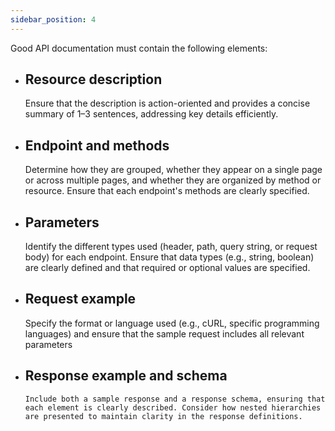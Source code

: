 ```yaml
---
sidebar_position: 4
---
```


Good API documentation must contain the following elements:

- ## Resource description  
    Ensure that the description is action-oriented and provides a concise summary of 1–3 sentences, addressing key details efficiently.

- ## Endpoint and methods  
    Determine how they are grouped, whether they appear on a single page or across multiple pages, and whether they are organized by method or resource. Ensure that each endpoint's methods are clearly specified.

- ## Parameters  
    Identify the different types used (header, path, query string, or request body) for each endpoint. Ensure that data types (e.g., string, boolean) are clearly defined and that required or optional values are specified.

- ## Request example  
     Specify the format or language used (e.g., cURL, specific programming languages) and ensure that the sample request includes all relevant parameters
  
- ## Response example and schema  
      Include both a sample response and a response schema, ensuring that each element is clearly described. Consider how nested hierarchies are presented to maintain clarity in the response definitions.

